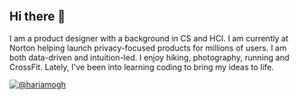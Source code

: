 ## Hi there 👋

I am a product designer with a background in CS and HCI. I am currently at Norton helping launch privacy-focused products for millions of users. I am both data-driven and intuition-led. I enjoy hiking, photography, running and CrossFit. Lately, I've been into learning coding to bring my ideas to life.

[![@hariamogh](https://img.shields.io/twitter/follow/yourusername?style=social)](https://twitter.com/yourusername)
